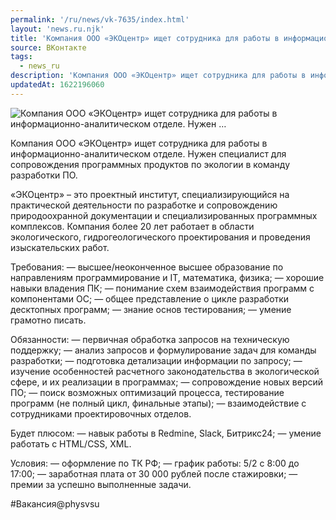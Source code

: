 ```yaml
---
permalink: '/ru/news/vk-7635/index.html'
layout: 'news.ru.njk'
title: 'Компания ООО «ЭКОцентр» ищет сотрудника для работы в информационно-аналитическом отделе. Нужен …'
source: ВКонтакте
tags:
  - news_ru
description: 'Компания ООО «ЭКОцентр» ищет сотрудника для работы в информационно-аналитическом отделе. Нужен …'
updatedAt: 1622196060
---
```

![Компания ООО «ЭКОцентр» ищет сотрудника для работы в информационно-аналитическом отделе. Нужен …](https://sun9-41.userapi.com/sun9-63/impg/_PiQx2QYXXZMBpIF-g4EHNu30IoQoF9jv-Yz-Q/eeCT77O4II4.jpg?size=1280x838&quality=96&sign=4dc1fb3a9926d8b305478cf056e6712d&c_uniq_tag=zOZy4dWtVfM6IlT2AMb6mIC-Oo40seW6cwQgSjvuUSg&type=album)

Компания ООО «ЭКОцентр» ищет сотрудника для работы в информационно-аналитическом отделе. Нужен специалист для сопровождения программных продуктов по экологии в команду разработки ПО.

«ЭКОцентр» – это проектный институт, специализирующийся на практической деятельности по разработке и сопровождению природоохранной документации и специализированных программных комплексов. Компания более 20 лет работает в области экологического, гидрогеологического проектирования и проведения изыскательских работ.

Требования:
— высшее/неоконченное высшее образование по направлениям программирование и IT, математика, физика;
— хорошие навыки владения ПК;
— понимание схем взаимодействия программ с компонентами ОС;
— общее представление о цикле разработки десктопных программ;
— знание основ тестирования;
— умение грамотно писать.

Обязанности:
— первичная обработка запросов на техническую поддержку;
— анализ запросов и формулирование задач для команды разработки;
— подготовка детализации информации по запросу;
— изучение особенностей расчетного законодательства в экологической сфере, и их реализации в программах;
— сопровождение новых версий ПО;
— поиск возможных оптимизаций процесса, тестирование программ (не полный цикл, финальные этапы);
— взаимодействие с сотрудниками проектировочных отделов.

Будет плюсом:
— навык работы в Redmine, Slack, Битрикс24;
— умение работать с HTML/CSS, XML.

Условия:
— оформление по ТК РФ;
— график работы: 5/2 с 8:00 до 17:00;
— заработная плата от 30 000 рублей после стажировки;
— премии за успешно выполненные задачи.

#Вакансия@physvsu
